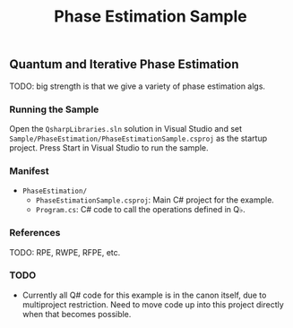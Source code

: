 ﻿---
title: "Phase Estimation Sample"
---

## Quantum and Iterative Phase Estimation ##

TODO: big strength is that we give a variety of phase estimation algs.

### Running the Sample ###

Open the `QsharpLibraries.sln` solution in Visual Studio and set `Sample/PhaseEstimation/PhaseEstimationSample.csproj` as the startup project.
Press Start in Visual Studio to run the sample.

### Manifest ###

- `PhaseEstimation/`
  - `PhaseEstimationSample.csproj`: Main C# project for the example.
  - `Program.cs`: C# code to call the operations defined in Q♭.

### References ###

TODO: RPE, RWPE, RFPE, etc.

### TODO ###

- Currently all Q# code for this example is in the canon itself, due to multiproject restriction.
  Need to move code up into this project directly when that becomes possible.
